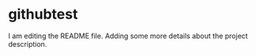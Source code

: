 # githubtest
I am editing the README file. Adding some more details about the project description.

